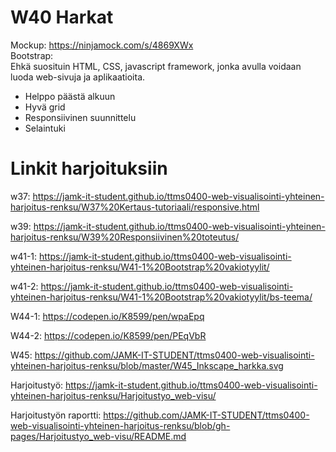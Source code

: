 # W40 Harkat
Mockup: https://ninjamock.com/s/4869XWx<br>
Bootstrap:<br>
Ehkä suosituin HTML, CSS, javascript framework, jonka avulla voidaan luoda web-sivuja ja aplikaatioita.
+ Helppo päästä alkuun
+ Hyvä grid
+ Responsiivinen suunnittelu
+ Selaintuki

# Linkit harjoituksiin
w37: https://jamk-it-student.github.io/ttms0400-web-visualisointi-yhteinen-harjoitus-renksu/W37%20Kertaus-tutoriaali/responsive.html

w39: https://jamk-it-student.github.io/ttms0400-web-visualisointi-yhteinen-harjoitus-renksu/W39%20Responsiivinen%20toteutus/

w41-1: https://jamk-it-student.github.io/ttms0400-web-visualisointi-yhteinen-harjoitus-renksu/W41-1%20Bootstrap%20vakiotyylit/

w41-2: https://jamk-it-student.github.io/ttms0400-web-visualisointi-yhteinen-harjoitus-renksu/W41-1%20Bootstrap%20vakiotyylit/bs-teema/

W44-1: https://codepen.io/K8599/pen/wpaEpq

W44-2: https://codepen.io/K8599/pen/PEqVbR

W45: https://github.com/JAMK-IT-STUDENT/ttms0400-web-visualisointi-yhteinen-harjoitus-renksu/blob/master/W45_Inkscape_harkka.svg

Harjoitustyö: https://jamk-it-student.github.io/ttms0400-web-visualisointi-yhteinen-harjoitus-renksu/Harjoitustyo_web-visu/

Harjoitustyön raportti: https://github.com/JAMK-IT-STUDENT/ttms0400-web-visualisointi-yhteinen-harjoitus-renksu/blob/gh-pages/Harjoitustyo_web-visu/README.md
